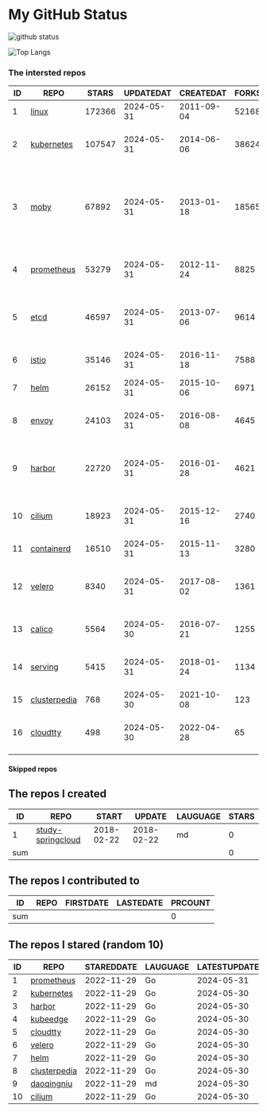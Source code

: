 # My GitHub Status

<img src="https://github-readme-stats-1.yihong0618.vercel.app/api?username=daoqingniu&show_icons=true&&&hide_title=true&count_private=true" alt="github status" />

![Top Langs](https://github-readme-stats-1.yihong0618.vercel.app/api/top-langs/?username=daoqingniu&layout=compact)

<!--START_SECTION:github_repos-->
### The intersted repos
| ID |                              REPO                               | STARS  | UPDATEDAT  | CREATEDAT  | FORKSCOUNT |                                                DESCRIPTIONS                                                |
|----|-----------------------------------------------------------------|--------|------------|------------|------------|------------------------------------------------------------------------------------------------------------|
|  1 | [linux](https://github.com/torvalds/linux)                      | 172366 | 2024-05-31 | 2011-09-04 |      52168 | Linux kernel source tree                                                                                   |
|  2 | [kubernetes](https://github.com/kubernetes/kubernetes)          | 107547 | 2024-05-31 | 2014-06-06 |      38624 | Production-Grade Container Scheduling and Management                                                       |
|  3 | [moby](https://github.com/moby/moby)                            |  67892 | 2024-05-31 | 2013-01-18 |      18565 | The Moby Project - a collaborative project for the container ecosystem to assemble container-based systems |
|  4 | [prometheus](https://github.com/prometheus/prometheus)          |  53279 | 2024-05-31 | 2012-11-24 |       8825 | The Prometheus monitoring system and time series database.                                                 |
|  5 | [etcd](https://github.com/etcd-io/etcd)                         |  46597 | 2024-05-31 | 2013-07-06 |       9614 | Distributed reliable key-value store for the most critical data of a distributed system                    |
|  6 | [istio](https://github.com/istio/istio)                         |  35146 | 2024-05-31 | 2016-11-18 |       7588 | Connect, secure, control, and observe services.                                                            |
|  7 | [helm](https://github.com/helm/helm)                            |  26152 | 2024-05-31 | 2015-10-06 |       6971 | The Kubernetes Package Manager                                                                             |
|  8 | [envoy](https://github.com/envoyproxy/envoy)                    |  24103 | 2024-05-31 | 2016-08-08 |       4645 | Cloud-native high-performance edge/middle/service proxy                                                    |
|  9 | [harbor](https://github.com/goharbor/harbor)                    |  22720 | 2024-05-31 | 2016-01-28 |       4621 | An open source trusted cloud native registry project that stores, signs, and scans content.                |
| 10 | [cilium](https://github.com/cilium/cilium)                      |  18923 | 2024-05-31 | 2015-12-16 |       2740 | eBPF-based Networking, Security, and Observability                                                         |
| 11 | [containerd](https://github.com/containerd/containerd)          |  16510 | 2024-05-31 | 2015-11-13 |       3280 | An open and reliable container runtime                                                                     |
| 12 | [velero](https://github.com/vmware-tanzu/velero)                |   8340 | 2024-05-31 | 2017-08-02 |       1361 | Backup and migrate Kubernetes applications and their persistent volumes                                    |
| 13 | [calico](https://github.com/projectcalico/calico)               |   5564 | 2024-05-30 | 2016-07-21 |       1255 | Cloud native networking and network security                                                               |
| 14 | [serving](https://github.com/knative/serving)                   |   5415 | 2024-05-31 | 2018-01-24 |       1134 | Kubernetes-based, scale-to-zero, request-driven compute                                                    |
| 15 | [clusterpedia](https://github.com/clusterpedia-io/clusterpedia) |    768 | 2024-05-30 | 2021-10-08 |        123 | The Encyclopedia of Kubernetes clusters                                                                    |
| 16 | [cloudtty](https://github.com/cloudtty/cloudtty)                |    498 | 2024-05-30 | 2022-04-28 |         65 | A Friendly Kubernetes CloudShell (Web Terminal) !                                                          |



#### Skipped repos
<!--END_SECTION:github_repos-->

<!--START_SECTION:my_github-->
## The repos I created
| ID  |                                 REPO                                 |   START    |   UPDATE   | LAUGUAGE | STARS |
|-----|----------------------------------------------------------------------|------------|------------|----------|-------|
|   1 | [study-springcloud](https://github.com/daoqingniu/study-springcloud) | 2018-02-22 | 2018-02-22 | md       |     0 |
| sum |                                                                      |            |            |          |     0 |

## The repos I contributed to
| ID  | REPO | FIRSTDATE | LASTEDATE | PRCOUNT |
|-----|------|-----------|-----------|---------|
| sum |      |           |           |       0 |

## The repos I stared (random 10)
| ID |                              REPO                               | STAREDDATE | LAUGUAGE | LATESTUPDATE |
|----|-----------------------------------------------------------------|------------|----------|--------------|
|  1 | [prometheus](https://github.com/prometheus/prometheus)          | 2022-11-29 | Go       | 2024-05-31   |
|  2 | [kubernetes](https://github.com/kubernetes/kubernetes)          | 2022-11-29 | Go       | 2024-05-30   |
|  3 | [harbor](https://github.com/goharbor/harbor)                    | 2022-11-29 | Go       | 2024-05-30   |
|  4 | [kubeedge](https://github.com/kubeedge/kubeedge)                | 2022-11-29 | Go       | 2024-05-30   |
|  5 | [cloudtty](https://github.com/cloudtty/cloudtty)                | 2022-11-29 | Go       | 2024-05-30   |
|  6 | [velero](https://github.com/vmware-tanzu/velero)                | 2022-11-29 | Go       | 2024-05-30   |
|  7 | [helm](https://github.com/helm/helm)                            | 2022-11-29 | Go       | 2024-05-30   |
|  8 | [clusterpedia](https://github.com/clusterpedia-io/clusterpedia) | 2022-11-29 | Go       | 2024-05-30   |
|  9 | [daoqingniu](https://github.com/daoqingniu/daoqingniu)          | 2022-11-29 | md       | 2024-05-30   |
| 10 | [cilium](https://github.com/cilium/cilium)                      | 2022-11-29 | Go       | 2024-05-30   |

<!--END_SECTION:my_github-->
